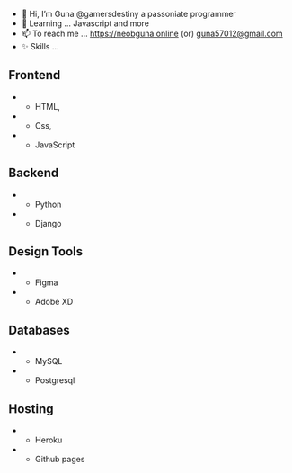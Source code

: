 - 👋 Hi, I’m  Guna @gamersdestiny a passoniate programmer
- 🌱 Learning ... Javascript and more
- 📫 To reach me ... https://neobguna.online (or) guna57012@gmail.com
- ✨ Skills ...
 ## Frontend
-   * HTML,
-   * Css,
-   * JavaScript
## Backend
-   * Python
-   * Django
## Design Tools
-   * Figma
-   * Adobe XD
## Databases
-   * MySQL
-   * Postgresql
## Hosting
-   * Heroku
-   * Github pages
